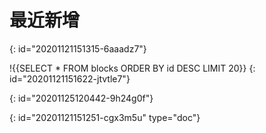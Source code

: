 # 最近新增
{: id="20201121151315-6aaadz7"}

!{{SELECT * FROM blocks ORDER BY id DESC LIMIT 20}}
{: id="20201121151622-jtvtle7"}

{: id="20201125120442-9h24g0f"}


{: id="20201121151251-cgx3m5u" type="doc"}
